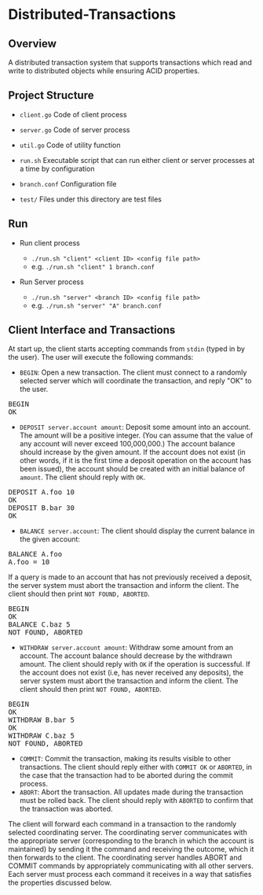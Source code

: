 # Distributed-Transactions

## Overview 
A distributed transaction system that supports transactions which read and write to distributed objects while ensuring ACID properties.

## Project Structure

* `client.go` Code of client process

* `server.go` Code of server process
  
* `util.go` Code of utility function

* `run.sh` Executable script that can run either client or server processes at a time by configuration

* `branch.conf` Configuration file

* `test/` Files under this directory are test files

## Run

* Run client process

  * `./run.sh "client" <client ID> <config file path>`
  * e.g. `./run.sh "client" 1 branch.conf`


* Run Server process

  * `./run.sh "server" <branch ID> <config file path>`
  * e.g. `./run.sh "server" "A" branch.conf`

## Client Interface and Transactions

At start up, the client starts accepting commands from `stdin` (typed in by the user). The user will execute the following commands:

* `BEGIN`: Open a new transaction. The client must connect to a randomly selected server which will coordinate the transaction, and reply "OK" to the user.

<pre><samp><kbd>BEGIN</kbd>
OK
</samp></pre>

* `DEPOSIT server.account amount`: Deposit some amount into an account. The amount will be a positive integer. (You can assume that the value of any account will never exceed 100,000,000.) The account balance should increase by the given amount. If the account does not exist (in other words, if it is the first time a deposit operation on the account has been issued), the account should be created with an initial balance of `amount`. The client should reply with `OK`.

<pre><samp><kbd>DEPOSIT A.foo 10</kbd>
OK
<kbd>DEPOSIT B.bar 30</kbd>
OK
</samp></pre>

* `BALANCE server.account`: The client should display the current balance in
  the given account:

<pre><samp><kbd>BALANCE A.foo</kbd>
A.foo = 10
</samp></pre>

If a query is made to an account that has not previously received a deposit, the server system must abort the transaction and inform the client. The client should then print `NOT FOUND, ABORTED`.

<pre><samp><kbd>BEGIN</kbd>
OK
<kbd>BALANCE C.baz 5</kbd>
NOT FOUND, ABORTED
</samp></pre>

* `WITHDRAW server.account amount`: Withdraw some amount from an account. The account balance should
  decrease by the withdrawn amount. The client should reply with `OK` if the operation is successful. If the
  account does not exist (i.e, has never received any deposits), the server system must abort the transaction and inform the client. The client should then print `NOT FOUND, ABORTED`.


<pre><samp><kbd>BEGIN</kbd>
OK
<kbd>WITHDRAW B.bar 5</kbd>
OK
<kbd>WITHDRAW C.baz 5</kbd>
NOT FOUND, ABORTED
</samp></pre>

* `COMMIT`: Commit the transaction, making its results visible to other transactions. The client should reply either with `COMMIT OK` or `ABORTED`, in the case that the transaction had to be aborted during the commit process.
* `ABORT`: Abort the transaction. All updates made during the transaction must be rolled back. The client should reply with `ABORTED` to confirm that the transaction was aborted.

The client will forward each command in a transaction to the randomly selected coordinating server. The coordinating server communicates with the appropriate server (corresponding to the branch in which the account is maintained) by sending it the command and receiving the outcome, which it then forwards to the client. The coordinating server handles ABORT and COMMIT commands by appropriately communicating with all other servers. Each server must process each command it receives in a way that satisfies the properties discussed below.  

